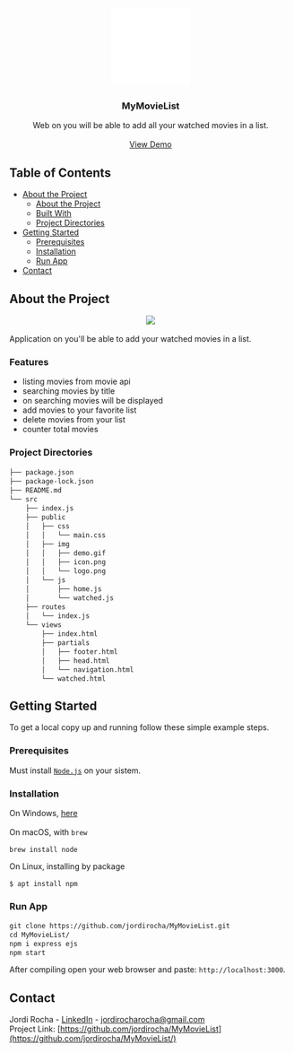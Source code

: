 <p align="center">
  <a href="https://mymovielistapp-nodejs.herokuapp.com/">
    <img src="https://github.com/jordirocha/MyMovieList/blob/main/src/public/img/logo.png" alt="Logo" width="140" height="140">
  </a>

  <h3 align="center">MyMovieList</h3>

  <p align="center">
    Web on you will be able to add all your watched movies in a list.
    <br />
    <br />
    <a href="https://mymovielistapp-nodejs.herokuapp.com/" target="_blank">View Demo</a>
  </p>
</p>

## Table of Contents

* [About the Project](#about-the-project)
  * [About the Project](#about-the-project)
  * [Built With](#built-with)
  * [Project Directories](#project-directories)
* [Getting Started](#getting-started)
  * [Prerequisites](#prerequisites)
  * [Installation](#installation)
  * [Run App](#run-app)
* [Contact](#contact)

## About the Project
<p align="center">
<img src="https://github.com/jordirocha/MyMovieList/blob/main/src/public/img/demo.gif" width="650" />
</p>
Application on you'll be able to add your watched movies in a list.</br>

### Features
- listing movies from movie api
- searching movies by title
- on searching movies will be displayed
- add movies to your favorite list
- delete movies from your list
- counter total movies

### Project Directories
    ├── package.json
    ├── package-lock.json
    ├── README.md
    └── src
        ├── index.js
        ├── public
        │   ├── css
        │   │   └── main.css
        │   ├── img
        │   │   ├── demo.gif
        │   │   ├── icon.png
        │   │   └── logo.png
        │   └── js
        │       ├── home.js
        │       └── watched.js
        ├── routes
        │   └── index.js
        └── views
            ├── index.html
            ├── partials
            │   ├── footer.html
            │   ├── head.html
            │   └── navigation.html
            └── watched.html


## Getting Started
To get a local copy up and running follow these simple example steps.

### Prerequisites
Must install <a href="https://nodejs.org/es/download/">`Node.js`</a> on your sistem.</br>

### Installation
On Windows, <a href="https://nodejs.org/es/download/">here</a></br></br>
On macOS, with `brew`</br>
    
    brew install node
    
On Linux, installing by package
    
    $ apt install npm

### Run App
    git clone https://github.com/jordirocha/MyMovieList.git
    cd MyMovieList/
    npm i express ejs
    npm start
After compiling open your web browser and paste: `http://localhost:3000`.

## Contact

Jordi Rocha - [LinkedIn](https://es.linkedin.com/in/jordirocharocha) - jordirocharocha@gmail.com </br>
Project Link: [https://github.com/jordirocha/MyMovieList](https://github.com/jordirocha/MyMovieList/)

